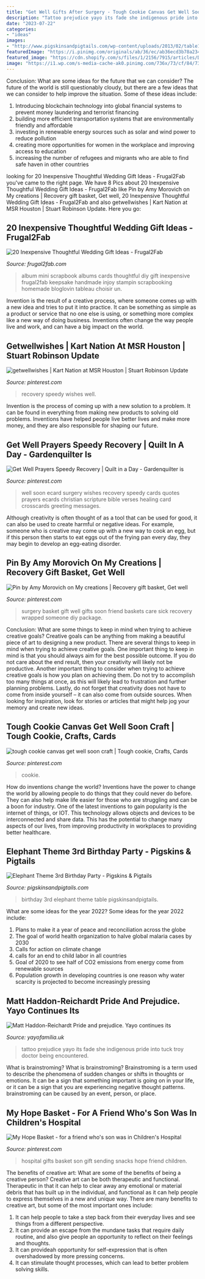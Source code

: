 ```yaml
---
title: "Get Well Gifts After Surgery - Tough Cookie Canvas Get Well Soon Craft"
description: "Tattoo prejudice yayo its fade she indigenous pride into tuck troy doctor being encountered"
date: "2023-07-22"
categories:
- "ideas"
images:
- "http://www.pigskinsandpigtails.com/wp-content/uploads/2013/02/table1.jpg"
featuredImage: "https://i.pinimg.com/originals/ab/36/ec/ab36ecd3b78a234885d15ec2b6342eb4.jpg"
featured_image: "https://cdn.shopify.com/s/files/1/2156/7915/articles/Dancing_mask_1200x800.jpg?v=1599822339"
image: "https://i1.wp.com/s-media-cache-ak0.pinimg.com/736x/73/cf/84/73cf84e74b3aec60e0895421511e5b4a.jpg?w=1170&amp;ssl=1"
---
```



Conclusion: What are some ideas for the future that we can consider?
The future of the world is still questionably cloudy, but there are a few ideas that we can consider to help improve the situation. Some of these ideas include: 
1. Introducing blockchain technology into global financial systems to prevent money laundering and terrorist financing 
2. building more efficient transportation systems that are environmentally friendly and affordable 
3. investing in renewable energy sources such as solar and wind power to reduce pollution 
4. creating more opportunities for women in the workplace and improving access to education 
5. increasing the number of refugees and migrants who are able to find safe haven in other countries 

	

		
looking for 20 Inexpensive Thoughtful Wedding Gift Ideas - Frugal2Fab you've came to the right page. We have 8 Pics about 20 Inexpensive Thoughtful Wedding Gift Ideas - Frugal2Fab like Pin by Amy Morovich on My creations | Recovery gift basket, Get well, 20 Inexpensive Thoughtful Wedding Gift Ideas - Frugal2Fab and also getwellwishes | Kart Nation at MSR Houston | Stuart Robinson Update. Here you go:
		
    
## 20 Inexpensive Thoughtful Wedding Gift Ideas - Frugal2Fab

<img loading=lazy src="https://i1.wp.com/s-media-cache-ak0.pinimg.com/736x/73/cf/84/73cf84e74b3aec60e0895421511e5b4a.jpg?w=1170&amp;ssl=1" onerror="this.onerror=null;this.src='https://tse4.mm.bing.net/th?id=OIP.LdsOUr-KrdTR2NQHJZFjkAAAAA&amp;pid=15.1';" alt="20 Inexpensive Thoughtful Wedding Gift Ideas - Frugal2Fab">

_Source: frugal2fab.com_

>album mini scrapbook albums cards thoughtful diy gift inexpensive frugal2fab keepsake handmade injoy stampin scrapbooking homemade bloglovin tableau choisir un. 

	

Invention is the result of a creative process, where someone comes up with a new idea and tries to put it into practice. It can be something as simple as a product or service that no one else is using, or something more complex like a new way of doing business. Inventions often change the way people live and work, and can have a big impact on the world.

    
## Getwellwishes | Kart Nation At MSR Houston | Stuart Robinson Update

<img loading=lazy src="https://s-media-cache-ak0.pinimg.com/736x/9f/f6/a0/9ff6a065d746de414854d9747bd50a2d--speedy-recovery-quotes-get-well-wishes.jpg" onerror="this.onerror=null;this.src='https://tse4.mm.bing.net/th?id=OIP.X_zc25u_BBW79YUx6K470wAAAA&amp;pid=15.1';" alt="getwellwishes | Kart Nation at MSR Houston | Stuart Robinson Update">

_Source: pinterest.com_

>recovery speedy wishes well. 

	

Invention is the process of coming up with a new solution to a problem. It can be found in everything from making new products to solving old problems. Inventions have helped people live better lives and make more money, and they are also responsible for shaping our future.

    
## Get Well Prayers Speedy Recovery | Quilt In A Day - Gardenquilter Is

<img loading=lazy src="https://i.pinimg.com/736x/c7/71/19/c77119144287f6bc31909d8ea468ec5a--ecard-free-get-well-wishes.jpg" onerror="this.onerror=null;this.src='https://tse3.mm.bing.net/th?id=OIP.7YXRBfFR71QtudSl2UrozQHaET&amp;pid=15.1';" alt="Get Well Prayers Speedy Recovery | Quilt in a Day - Gardenquilter is">

_Source: pinterest.com_

>well soon ecard surgery wishes recovery speedy cards quotes prayers ecards christian scripture bible verses healing card crosscards greeting messages. 

	

Although creativity is often thought of as a tool that can be used for good, it can also be used to create harmful or negative ideas. For example, someone who is creative may come up with a new way to cook an egg, but if this person then starts to eat eggs out of the frying pan every day, they may begin to develop an egg-eating disorder.

    
## Pin By Amy Morovich On My Creations | Recovery Gift Basket, Get Well

<img loading=lazy src="https://i.pinimg.com/736x/1c/56/7b/1c567b841687c9dd43afb9fc89db64d5--surgery-gift-care-packages.jpg" onerror="this.onerror=null;this.src='https://tse4.mm.bing.net/th?id=OIP.Sc2O8N2j_zoo3_H6Cih1uAHaJ3&amp;pid=15.1';" alt="Pin by Amy Morovich on My creations | Recovery gift basket, Get well">

_Source: pinterest.com_

>surgery basket gift well gifts soon friend baskets care sick recovery wrapped someone diy package. 

	

Conclusion: What are some things to keep in mind when trying to achieve creative goals?
Creative goals can be anything from making a beautiful piece of art to designing a new product. There are several things to keep in mind when trying to achieve creative goals. One important thing to keep in mind is that you should always aim for the best possible outcome. If you do not care about the end result, then your creativity will likely not be productive. Another important thing to consider when trying to achieve creative goals is how you plan on achieving them. Do not try to accomplish too many things at once, as this will likely lead to frustration and further planning problems. Lastly, do not forget that creativity does not have to come from inside yourself – it can also come from outside sources. When looking for inspiration, look for stories or articles that might help jog your memory and create new ideas.

    
## Tough Cookie Canvas Get Well Soon Craft | Tough Cookie, Crafts, Cards

<img loading=lazy src="https://i.pinimg.com/736x/60/fd/90/60fd90330d82c9d8d31359742b282e80--get-well-soon-cookie.jpg" onerror="this.onerror=null;this.src='https://tse1.mm.bing.net/th?id=OIP.XqVaraOTb3MfvLt2RtgGfwHaJ3&amp;pid=15.1';" alt="tough cookie canvas get well soon craft | Tough cookie, Crafts, Cards">

_Source: pinterest.com_

>cookie. 

	

How do inventions change the world?
Inventions have the power to change the world by allowing people to do things that they could never do before. They can also help make life easier for those who are struggling and can be a boon for industry. One of the latest inventions to gain popularity is the internet of things, or IOT. This technology allows objects and devices to be interconnected and share data. This has the potential to change many aspects of our lives, from improving productivity in workplaces to providing better healthcare.

    
## Elephant Theme 3rd Birthday Party - Pigskins &amp; Pigtails

<img loading=lazy src="http://www.pigskinsandpigtails.com/wp-content/uploads/2013/02/table1.jpg" onerror="this.onerror=null;this.src='https://tse4.mm.bing.net/th?id=OIP.JTsHgrOxpz7PtlZm0Ky0YAAAAA&amp;pid=15.1';" alt="Elephant Theme 3rd Birthday Party - Pigskins &amp; Pigtails">

_Source: pigskinsandpigtails.com_

>birthday 3rd elephant theme table pigskinsandpigtails. 

	

What are some ideas for the year 2022?
Some ideas for the year 2022 include:
1. Plans to make it a year of peace and reconciliation across the globe 
2. The goal of world health organization to halve global malaria cases by 2030 
3. Calls for action on climate change 
4. calls for an end to child labor in all countries 
5. Goal of 2020 to see half of CO2 emissions from energy come from renewable sources 
6. Population growth in developing countries is one reason why water scarcity is projected to become increasingly pressing 

    
## Matt Haddon-Reichardt Pride And Prejudice. Yayo Continues Its

<img loading=lazy src="https://cdn.shopify.com/s/files/1/2156/7915/articles/Dancing_mask_1200x800.jpg?v=1599822339" onerror="this.onerror=null;this.src='https://tse3.mm.bing.net/th?id=OIP.qoefcwA4lptUcchXDs7FbwHaE8&amp;pid=15.1';" alt="Matt Haddon-Reichardt Pride and prejudice. Yayo continues its">

_Source: yayofamilia.uk_

>tattoo prejudice yayo its fade she indigenous pride into tuck troy doctor being encountered. 

	

What is brainstroming?
What is brainstroming? Brainstroming is a term used to describe the phenomena of sudden changes or shifts in thoughts or emotions. It can be a sign that something important is going on in your life, or it can be a sign that you are experiencing negative thought patterns. brainstroming can be caused by an event, person, or place.

    
## My Hope Basket - For A Friend Who&#039;s Son Was In Children&#039;s Hospital

<img loading=lazy src="https://i.pinimg.com/originals/ab/36/ec/ab36ecd3b78a234885d15ec2b6342eb4.jpg" onerror="this.onerror=null;this.src='https://tse1.mm.bing.net/th?id=OIP.qOvuWgybB8ClPc5t4msciQHaJ6&amp;pid=15.1';" alt="My Hope Basket - for a friend who&#039;s son was in Children&#039;s Hospital">

_Source: pinterest.com_

>hospital gifts basket son gift sending snacks hope friend children. 

	

The benefits of creative art: What are some of the benefits of being a creative person?
Creative art can be both therapeutic and functional. Therapeutic in that it can help to clear away any emotional or material debris that has built up in the individual, and functional as it can help people to express themselves in a new and unique way. There are many benefits to creative art, but some of the most important ones include: 
1. It can help people to take a step back from their everyday lives and see things from a different perspective.
2. It can provide an escape from the mundane tasks that require daily routine, and also give people an opportunity to reflect on their feelings and thoughts. 
3. It can provideah opportunity for self-expression that is often overshadowed by more pressing concerns. 
4. It can stimulate thought processes, which can lead to better problem solving skills.


